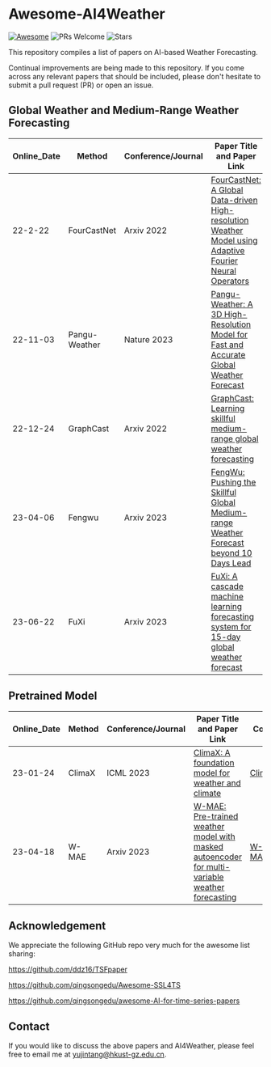 # Awesome-AI4Weather
[![Awesome](https://awesome.re/badge.svg)](https://awesome.re) ![PRs Welcome](https://img.shields.io/badge/PRs-Welcome-green) ![Stars](https://img.shields.io/github/stars/yyyujintang/Awesome-AI4Weather)

This repository compiles a list of papers on AI-based Weather Forecasting.

Continual improvements are being made to this repository. If you come across any relevant papers that should be included, please don't hesitate to submit a pull request (PR) or open an issue.

## Global Weather and Medium-Range Weather Forecasting

| Online_Date | Method        | Conference/Journal | Paper Title and Paper Link                                   | Code                                                       |
| ----------- | ------------- | ------------------ | ------------------------------------------------------------ | ---------------------------------------------------------- |
| 22-2-22     | FourCastNet   | Arxiv  2022        | [FourCastNet: A Global Data-driven High-resolution Weather Model using Adaptive Fourier Neural Operators](https://arxiv.org/abs/2202.11214) | [FourCastNet](https://github.com/NVlabs/FourCastNet)       |
| 22-11-03    | Pangu-Weather | Nature 2023        | [Pangu-Weather: A 3D High-Resolution Model for Fast and Accurate Global Weather Forecast](https://arxiv.org/abs/2211.02556) | [Pangu-Weather](https://github.com/198808xc/Pangu-Weather) |
| 22-12-24    | GraphCast     | Arxiv 2022         | [GraphCast: Learning skillful medium-range global weather forecasting](https://arxiv.org/abs/2212.12794) | [GraphCast](https://github.com/google-deepmind/graphcast)  |
| 23-04-06    | Fengwu        | Arxiv 2023         | [FengWu: Pushing the Skillful Global Medium-range Weather Forecast beyond 10 Days Lead](https://arxiv.org/abs/2304.02948) | None                                                       |
| 23-06-22    | FuXi          | Arxiv 2023         | [FuXi: A cascade machine learning forecasting system for 15-day global weather forecast](https://arxiv.org/abs/2306.12873) | None                                                       |

## Pretrained Model

| Online_Date | Method | Conference/Journal | Paper Title and Paper Link                                   | Code                                          |
| ----------- | ------ | ------------------ | ------------------------------------------------------------ | --------------------------------------------- |
| 23-01-24    | ClimaX | ICML 2023          | [ClimaX: A foundation model for weather and climate](https://arxiv.org/abs/2301.10343) | [ClimaX](https://github.com/microsoft/ClimaX) |
| 23-04-18    | W-MAE  | Arxiv 2023         | [W-MAE: Pre-trained weather model with masked autoencoder for multi-variable weather forecasting](https://arxiv.org/abs/2304.08754) | [W-MAE](https://github.com/gufrannn/w-mae)    |

## Acknowledgement

We appreciate the following GitHub repo very much for the awesome list sharing:

https://github.com/ddz16/TSFpaper

https://github.com/qingsongedu/Awesome-SSL4TS

https://github.com/qingsongedu/awesome-AI-for-time-series-papers

## Contact

If you would like to discuss the above papers and AI4Weather, please feel free to email me at yujintang@hkust-gz.edu.cn.
